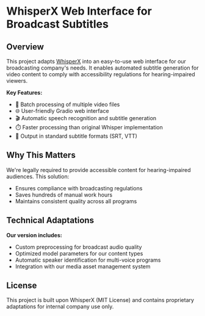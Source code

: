 # WhisperX Web Interface for Broadcast Subtitles


## Overview

This project adapts [WhisperX](https://github.com/m-bain/whisperX) into an easy-to-use web interface for our broadcasting company's needs. It enables automated subtitle generation for video content to comply with accessibility regulations for hearing-impaired viewers.

**Key Features:**
- 🚀 Batch processing of multiple video files
- 🌐 User-friendly Gradio web interface
- 🎬 Automatic speech recognition and subtitle generation
- ⏱️ Faster processing than original Whisper implementation
- 📝 Output in standard subtitle formats (SRT, VTT)

## Why This Matters

We're legally required to provide accessible content for hearing-impaired audiences. This solution:
- Ensures compliance with broadcasting regulations
- Saves hundreds of manual work hours
- Maintains consistent quality across all programs

## Technical Adaptations

**Our version includes:**
- Custom preprocessing for broadcast audio quality
- Optimized model parameters for our content types
- Automatic speaker identification for multi-voice programs
- Integration with our media asset management system

## License

This project is built upon WhisperX (MIT License) and contains proprietary adaptations for internal company use only.